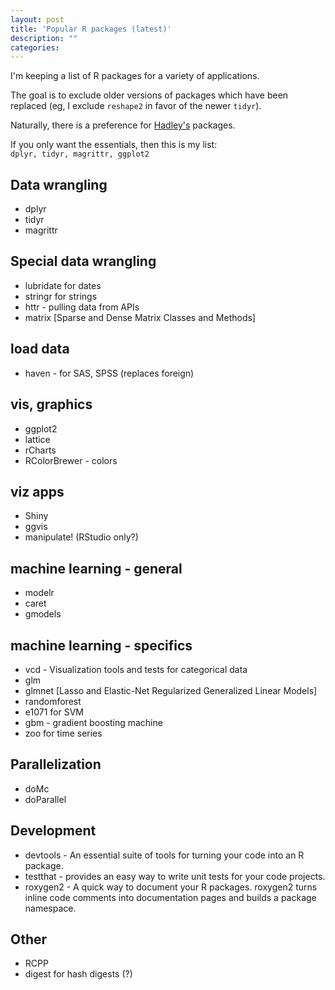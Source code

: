 ```yaml
---
layout: post
title: 'Popular R packages (latest)'
description: ""
categories: 
---
```


I'm keeping a list of R packages for a variety of applications. 

The goal is to exclude older versions of packages which have been replaced (eg,
I exclude `reshape2` in favor of the newer `tidyr`).

Naturally, there is a preference for [Hadley's](http://hadley.nz) packages.

If you only want the essentials, then this is my list:  
`dplyr, tidyr, magrittr, ggplot2`


## Data wrangling
- dplyr
- tidyr
- magrittr

## Special data wrangling
- lubridate for dates
- stringr for strings
- httr - pulling data from APIs
- matrix [Sparse and Dense Matrix Classes and Methods]

## load data
- haven - for SAS, SPSS (replaces foreign)

## vis, graphics
- ggplot2
- lattice
- rCharts
- RColorBrewer - colors


## viz apps
- Shiny
- ggvis
- manipulate! (RStudio only?)


## machine learning - general
- modelr
- caret
- gmodels

## machine learning - specifics
- vcd - Visualization tools and tests for categorical data
- glm
- glmnet [Lasso and Elastic-Net Regularized Generalized Linear Models]
- randomforest
- e1071 for SVM
- gbm - gradient boosting machine
- zoo for time series

## Parallelization
- doMc
- doParallel

## Development
- devtools - An essential suite of tools for turning your code into an R package.
- testthat - provides an easy way to write unit tests for your code projects.
- roxygen2 - A quick way to document your R packages. roxygen2 turns inline code comments into documentation pages and builds a package namespace.

## Other
- RCPP
- digest for hash digests (?)
